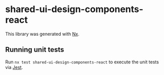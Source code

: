 # shared-ui-design-components-react

This library was generated with [Nx](https://nx.dev).

## Running unit tests

Run `nx test shared-ui-design-components-react` to execute the unit tests via [Jest](https://jestjs.io).
